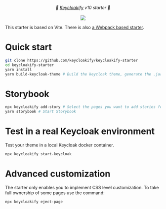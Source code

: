 <p align="center">
    <i>🚀 <a href="https://keycloakify.dev">Keycloakify</a> v10 starter 🚀</i>
    <br/>
    <br/>
    <img src="https://github.com/codegouvfr/keycloakify-starter/workflows/ci/badge.svg?branch=main">
    <br/>
</p>

This starter is based on Vite. There is also [a Webpack based starter](https://github.com/keycloakify/keycloakify-starter-cra).

# Quick start

```bash
git clone https://github.com/keycloakify/keycloakify-starter
cd keycloakify-starter
yarn install 
yarn build-keycloak-theme # Build the keycloak theme, generate the .jar file to be imported in Keycloak
```

# Storybook

```bash
npx keycloakify add-story # Select the pages you want to add stories for
yarn storybook # Start Storybook
```

# Test in a real Keycloak environment

Test your theme in a local Keycloak docker container.

```bash
npx keycloakify start-keycloak
```

# Advanced customization

The starter only enables you to implement CSS level customization. To take full ownership 
of some pages use the command:  

```bash
npx keycloakify eject-page
```
